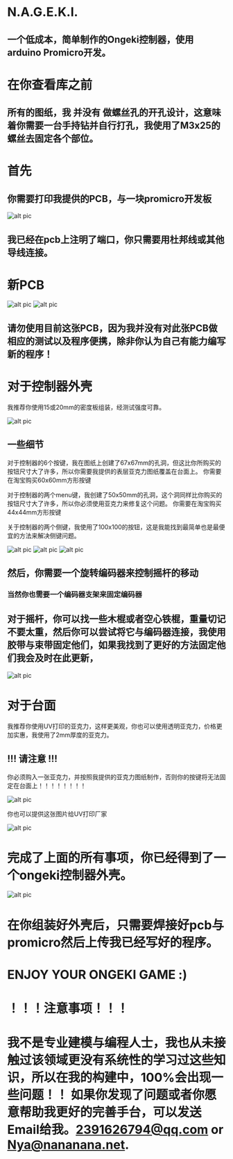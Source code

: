 
# N.A.G.E.K.I.

## 一个低成本，简单制作的Ongeki控制器，使用arduino Promicro开发。


# 在你查看库之前

## 所有的图纸，我 __并没有__ 做螺丝孔的开孔设计，这意味着你需要一台手持钻并自行打孔，我使用了M3x25的螺丝去固定各个部位。


# 首先
## 你需要打印我提供的PCB，与一块promicro开发板

![alt pic](https://github.com/Nana0Nana/N.A.G.E.K.I./blob/main/pic/pcb.png?raw=true)

## 我已经在pcb上注明了端口，你只需要用杜邦线或其他导线连接。

# 新PCB

![alt pic](https://github.com/Nana0Nana/NAGEKI/blob/main/pic/PCB%202.0%20B.png?raw=true)
![alt pic](https://github.com/Nana0Nana/NAGEKI/blob/main/pic/PCB%202.0.png?raw=true)

## 请勿使用目前这张PCB，因为我并没有对此张PCB做相应的测试以及程序便携，除非你认为自己有能力编写新的程序！



# 对于控制器外壳

我推荐你使用15或20mm的密度板组装，经测试强度可靠。

![alt pic](https://github.com/Nana0Nana/N.A.G.E.K.I./blob/main/pic/main.png?raw=true)

## 一些细节

对于控制器的6个按键，我在图纸上创建了67x67mm的孔洞，但这比你所购买的按钮尺寸大了许多，所以你需要我提供的表层亚克力图纸覆盖在台面上。
你需要在淘宝购买60x60mm方形按键

对于控制器的两个menu键，我创建了50x50mm的孔洞，这个洞同样比你购买的按钮尺寸大了许多，所以你必须使用亚克力来修复这个问题。
你需要在淘宝购买44x44mm方形按键

关于控制器的两个侧键，我使用了100x100的按钮，这是我能找到最简单也是最便宜的方法来解决侧键问题。

![alt pic](https://github.com/Nana0Nana/N.A.G.E.K.I./blob/main/pic/IMG_8376.PNG?raw=true)
![alt pic](https://github.com/Nana0Nana/N.A.G.E.K.I./blob/main/pic/IMG_8377.PNG?raw=true)
![alt pic](https://github.com/Nana0Nana/N.A.G.E.K.I./blob/main/pic/IMG_8378.PNG?raw=true)

## 然后，你需要一个旋转编码器来控制摇杆的移动
### 当然你也需要一个编码器支架来固定编码器

## 对于摇杆，你可以找一些木棍或者空心铁棍，重量切记不要太重，然后你可以尝试将它与编码器连接，我使用胶带与束带固定他们，如果我找到了更好的方法固定他们我会及时在此更新，

![alt pic](https://github.com/Nana0Nana/N.A.G.E.K.I./blob/main/pic/IMG_8379.PNG?raw=true)

# 对于台面

我推荐你使用UV打印的亚克力，这样更美观，你也可以使用透明亚克力，价格更加实惠，我使用了2mm厚度的亚克力。

## !!! 请注意 !!!

你必须购入一张亚克力，并按照我提供的亚克力图纸制作，否则你的按键将无法固定在台面上！！！！！！！！

![alt pic](https://github.com/Nana0Nana/N.A.G.E.K.I./blob/main/pic/QQ%E6%88%AA%E5%9B%BE20211012202125.png?raw=true)

你也可以提供这张图片给UV打印厂家

![alt pic](https://github.com/Nana0Nana/N.A.G.E.K.I./blob/main/surface%20print.png?raw=true)


# 完成了上面的所有事项，你已经得到了一个ongeki控制器外壳。


![alt pic](https://github.com/Nana0Nana/N.A.G.E.K.I./blob/main/pic/IMG_8332.JPG?raw=true)


# 在你组装好外壳后，只需要焊接好pcb与promicro然后上传我已经写好的程序。

# ENJOY YOUR ONGEKI GAME :)

# ！！！注意事项！！！
# 我不是专业建模与编程人士，我也从未接触过该领域更没有系统性的学习过这些知识，所以在我的构建中，100%会出现一些问题！！ 如果你发现了问题或者你愿意帮助我更好的完善手台，可以发送Email给我。2391626794@qq.com  or  Nya@nananana.net.
